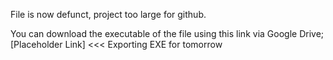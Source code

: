 File is now defunct, project too large for github.

You can download the executable of the file using this link via Google Drive;
[Placeholder Link] <<< Exporting EXE for tomorrow
